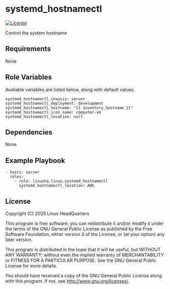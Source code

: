 # systemd\_hostnamectl

[![License](https://img.shields.io/badge/license-GPLv3-lightgreen)](https://www.gnu.org/licenses/gpl-3.0.en.html#license-text)

Control the system hostname

## Requirements

None

## Role Variables

Available variables are listed below, along with default values:

    systemd_hostnamectl_chassis: server
    systemd_hostnamectl_deployment: development
    systemd_hostnamectl_hostname: "{{ inventory_hostname }}"
    systemd_hostnamectl_icon_name: computer-vm
    systemd_hostnamectl_location: null

## Dependencies

None

## Example Playbook

    - hosts: server
      roles:
        - role: linuxhq.linux.systemd_hostnamectl
          systemd_hostnamectl_location: AWS

## License

Copyright (C) 2025 Linux HeadQuarters

This program is free software: you can redistribute it and/or modify
it under the terms of the GNU General Public License as published by
the Free Software Foundation, either version 3 of the License, or
(at your option) any later version.

This program is distributed in the hope that it will be useful,
but WITHOUT ANY WARRANTY; without even the implied warranty of
MERCHANTABILITY or FITNESS FOR A PARTICULAR PURPOSE. See the
GNU General Public License for more details.

You should have received a copy of the GNU General Public License
along with this program. If not, see <http://www.gnu.org/licenses/>.
